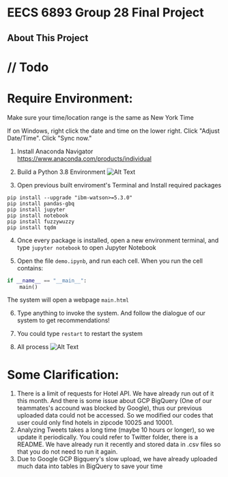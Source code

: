 # EECS 6893 Group 28 Final Project

## About This Project 
// Todo
================
# Require Environment:
Make sure your time/location range is the same as New York Time

If on Windows, right click the date and time on the lower right.
Click "Adjust Date/Time".
Click "Sync now."

1. Install Anaconda Navigator
https://www.anaconda.com/products/individual


2. Build a Python 3.8 Environment
![Alt Text](gifs/Instruction_anaconda.gif)

3. Open previous built enviroment's Terminal and Install required packages
```
pip install --upgrade "ibm-watson>=5.3.0"
pip install pandas-gbq
pip install jupyter
pip install notebook
pip install fuzzywuzzy
pip install tqdm
```

4. Once every package is installed, open a new environment terminal, and type ``` jupyter notebook ``` to open Jupyter Notebook

5. Open the file ```demo.ipynb```, and run each cell. When you run the cell contains:
~~~python
if __name__ == "__main__":
    main()
~~~
The system will open a webpage ```main.html```

6. Type anything to invoke the system. And follow the dialogue of our system to get recommendations!

7. You could type ```restart``` to restart the system 
8. All process
![Alt Text](gifs/all-process.gif)
# Some Clarification:
1. There is a limit of requests for Hotel API. We have already run out of it this month. And there is some issue about GCP BigQuery (One of our teammates's accound was blocked by Google), thus our previous uploaded data could not be accessed. So we modified our codes that user could only find hotels in zipcode 10025 and 10001.
2. Analyzing Tweets takes a long time (maybe 10 hours or longer), so we update it periodically. You could refer to Twitter folder, there is a README. We have already run it recently and stored data in .csv files so that you do not need to run it again.
3. Due to Google GCP Bigquery's slow upload, we have already uploaded much data into tables in BigQuery to save your time

